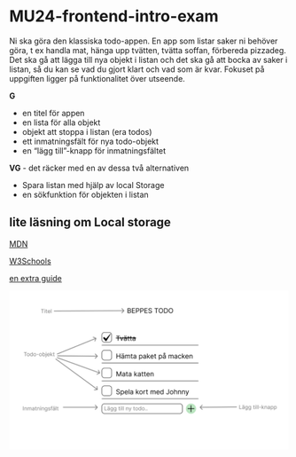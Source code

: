 # MU24-frontend-intro-exam

Ni ska göra den klassiska todo-appen. En app som listar saker ni behöver göra, t ex handla mat, hänga upp tvätten, tvätta soffan, förbereda pizzadeg.
Det ska gå att lägga till nya objekt i listan och det ska gå att bocka av saker i listan, så du kan se vad du gjort klart och vad som är kvar.
Fokuset på uppgiften ligger på funktionalitet över utseende.

**G**
* en titel för appen
* en lista för alla objekt
* objekt att stoppa i listan (era todos)
* ett inmatningsfält för nya todo-objekt
* en “lägg till”-knapp för inmatningsfältet

**VG** - det räcker med en av dessa två alternativen 
* Spara listan med hjälp av local Storage
* en sökfunktion för objekten i listan

## lite läsning om Local storage
[MDN](https://developer.mozilla.org/en-US/docs/Web/API/Window/localStorage)

[W3Schools](https://www.w3schools.com/html/html5_webstorage.asp)

[en extra guide](https://blog.logrocket.com/localstorage-javascript-complete-guide/)

![image](beppestodo.png)
